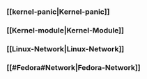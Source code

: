 ### [[kernel-panic|Kernel-panic]]

### [[Kernel-module|Kernel-Module]]

### [[Linux-Network|Linux-Network]]

### [[#Fedora#Network|Fedora-Network]]
